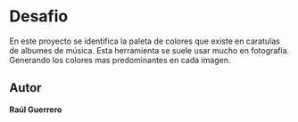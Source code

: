 # Desafio 

En este proyecto se identifica la paleta de colores que existe en caratulas de albumes de música. Esta herramienta se suele usar mucho en fotografía. Generando los colores mas predominantes en cada imagen.

## Autor
**Raúl Guerrero**


